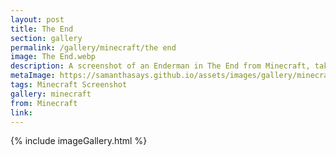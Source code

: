 ```yaml
---
layout: post
title: The End
section: gallery
permalink: /gallery/minecraft/the end
image: The End.webp
description: A screenshot of an Enderman in The End from Minecraft, taken by Samantha Says.
metaImage: https://samanthasays.github.io/assets/images/gallery/minecraft/The End.webp
tags: Minecraft Screenshot
gallery: minecraft
from: Minecraft
link: 
---
```

{% include imageGallery.html %}